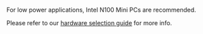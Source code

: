 For low power applications, Intel N100 Mini PCs are recommended.

Please refer to our [hardware selection guide](https://jellyfin.org/docs/general/administration/hardware-selection) for more info.